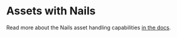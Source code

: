 # Assets with Nails

Read more about the Nails asset handling capabilities [in the docs](http://docs.nailsapp.co.uk/module/assets).